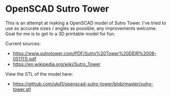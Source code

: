 # OpenSCAD Sutro Tower

This is an attempt at making a OpenSCAD model of Sutro Tower. I've tried to use as accurate sizes / angles as possible; any improvements welcome. Goal for me is to get to a 3D printable model for fun.

Current sources:
- https://www.sutrotower.com/PDF/Sutro%20Tower%20DEIR%2008-0517(1).pdf
- https://en.wikipedia.org/wiki/Sutro_Tower

View the STL of the model here:
- https://github.com/ukd1/openscad-sutro-tower/blob/master/sutro-tower.stl